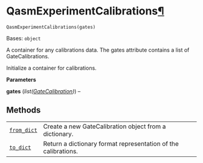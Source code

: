 # QasmExperimentCalibrations[¶](#qasmexperimentcalibrations "Permalink to this headline")

<span id="undefined" />

`QasmExperimentCalibrations(gates)`

Bases: `object`

A container for any calibrations data. The gates attribute contains a list of GateCalibrations.

Initialize a container for calibrations.

**Parameters**

**gates** (*list(*[*GateCalibration*](qiskit.qobj.GateCalibration#qiskit.qobj.GateCalibration "qiskit.qobj.GateCalibration")*)*) –

## Methods

|                                                                                                                                                                     |                                                                |
| ------------------------------------------------------------------------------------------------------------------------------------------------------------------- | -------------------------------------------------------------- |
| [`from_dict`](qiskit.qobj.QasmExperimentCalibrations.from_dict#qiskit.qobj.QasmExperimentCalibrations.from_dict "qiskit.qobj.QasmExperimentCalibrations.from_dict") | Create a new GateCalibration object from a dictionary.         |
| [`to_dict`](qiskit.qobj.QasmExperimentCalibrations.to_dict#qiskit.qobj.QasmExperimentCalibrations.to_dict "qiskit.qobj.QasmExperimentCalibrations.to_dict")         | Return a dictionary format representation of the calibrations. |

